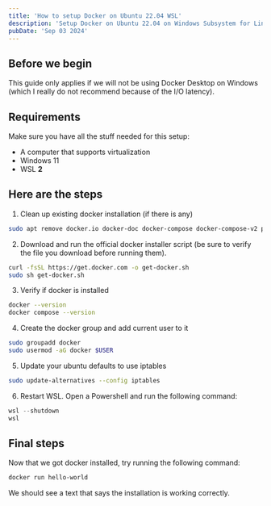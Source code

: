 ```yaml
---
title: 'How to setup Docker on Ubuntu 22.04 WSL'
description: 'Setup Docker on Ubuntu 22.04 on Windows Subsystem for Linux'
pubDate: 'Sep 03 2024'
---
```


## Before we begin

This guide only applies if we will not be using Docker Desktop on Windows (which I really do not recommend because of the I/O latency).

## Requirements

Make sure you have all the stuff needed for this setup:

* A computer that supports virtualization
* Windows 11
* WSL **2**

## Here are the steps

1. Clean up existing docker installation (if there is any)

```bash
sudo apt remove docker.io docker-doc docker-compose docker-compose-v2 podman-docker containerd runc
```

2. Download and run the official docker installer script (be sure to verify the file you download before running them).

```bash
curl -fsSL https://get.docker.com -o get-docker.sh
sudo sh get-docker.sh
```

3. Verify if docker is installed

```bash
docker --version
docker compose --version
```

4. Create the docker group and add current user to it 

```bash
sudo groupadd docker
sudo usermod -aG docker $USER
```

5. Update your ubuntu defaults to use iptables

```bash
sudo update-alternatives --config iptables
```

6. Restart WSL. Open a Powershell and run the following command:

```powershell
wsl --shutdown
wsl 
```

## Final steps

Now that we got docker installed, try running the following command:

```bash
docker run hello-world
```

We should see a text that says the installation is working correctly.
